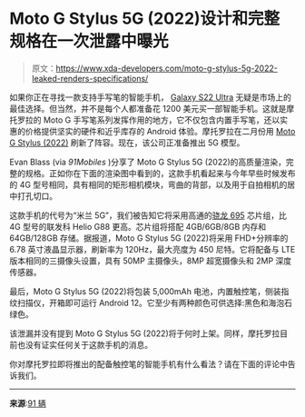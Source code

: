 # Moto G Stylus 5G (2022)设计和完整规格在一次泄露中曝光

> 原文：<https://www.xda-developers.com/moto-g-stylus-5g-2022-leaked-renders-specifications/>

如果你正在寻找一款支持手写笔的智能手机， [Galaxy S22 Ultra](https://www.xda-developers.com/samsung-galaxy-s22-ultra-review/) 无疑是市场上的最佳选择。但当然，并不是每个人都准备花 1200 美元买一部智能手机。这就是摩托罗拉的 Moto G 手写笔系列发挥作用的地方，它不仅包含内置手写笔，还以实惠的价格提供坚实的硬件和近乎库存的 Android 体验。摩托罗拉在二月份用 [Moto G Stylus (2022)](https://www.xda-developers.com/motorola-moto-g-stylus-2022-launched/) 刷新了阵容。现在，该公司正准备推出 5G 模型。

Evan Blass (via *91Mobiles* )分享了 Moto G Stylus 5G (2022)的高质量渲染，完整的规格。正如你在下面的渲染图中看到的，这款手机看起来与今年早些时候发布的 4G 型号相同，具有相同的矩形相机模块，弯曲的背部，以及用于自拍相机的居中打孔切口。

这款手机的代号为“米兰 5G”，我们被告知它将采用高通的[骁龙 695](https://www.xda-developers.com/qualcomm-778g-plus-695-680-480-plus-announced/) 芯片组，比 4G 型号的联发科 Helio G88 更高。芯片组将搭配 4GB/6GB/8GB 内存和 64GB/128GB 存储。据报道，Moto G Stylus 5G (2022)将采用 FHD+分辨率的 6.78 英寸液晶显示器，刷新率为 120Hz，最大亮度为 450 尼特。它将配备与 LTE 版本相同的三摄像头设置，具有 50MP 主摄像头，8MP 超宽摄像头和 2MP 深度传感器。

最后，Moto G Stylus 5G (2022)将包装 5,000mAh 电池，内置触控笔，侧装指纹扫描仪，开箱即可运行 Android 12。它至少有两种颜色可供选择:黑色和海泡石绿色。

该泄漏并没有提到 Moto G Stylus 5G (2022)将于何时上架。同样，摩托罗拉目前也没有证实任何关于这款手机的消息。

你对摩托罗拉即将推出的配备触控笔的智能手机有什么看法？请在下面的评论中告诉我们。

* * *

**来源**:[91 辆](https://www.91mobiles.com/hub/moto-g-stylus-5g-2022-first-pics-and-full-specs/)